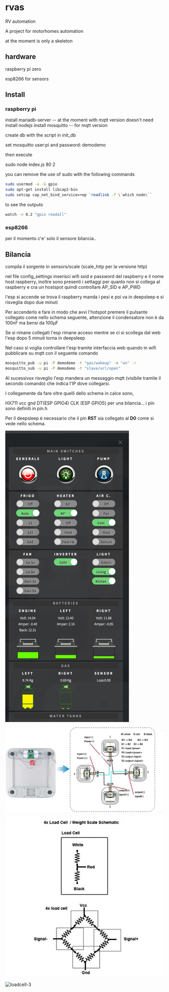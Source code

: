 # rvas

RV automation

A project for motorhomes automation

at the moment is only a skeleton


## hardware

raspberry pi zero

esp8266 for sensors

## Install

### raspberry pi 

install mariadb-server -- at the moment with mqtt version doesn't need
install nodejs
install mosquitto -- for mqtt version

create db with the script in init_db

set mosquitto user:pi and password: demodemo

then execute

sudo node index.js 80 2

you can remove the use of sudo with the following commands

```bash
sudo usermod -a -G gpio
sudo apt-get install libcap2-bin
sudo setcap cap_net_bind_service=+ep `readlink -f \`which node\``
```

to see the outputs 

```bash
watch -n 0.2 "gpio readall"
```


### esp8266

per il momento c'e' solo il sensore bilancia..

## Bilancia

compila il sorgente in sensors/scale (scale_http per la versione http)

nel file config_settings inserisci wifi ssid e password del raspberry e il nome host raspberry, inoltre sono presenti i settaggi per quanto non si collega al raspberry e cra un hostspot quindi controllare AP_SID e AP_PWD

l'esp si accende se trova il raspberry manda i pesi e poi va in deepsleep e si risveglia dopo due minuti

Per accenderlo e fare in modo che avvi l'hotspot premere il pulsante collegato come nello schema seguente, attenzione il condensatore non è da 100nF ma bensi da 100µF

Se si rimane collegati l'esp rimane acceso mentre se ci si scollega dal web l'esp dopo 5 minuti torna in deepsleep

Nel caso si voglia controllare l'esp tramite interfaccia web quando in wifi pubblicare su mqtt con il seguente comando

```bash
mosquitto_pub -u pi -P demodemo -t "gas/wakeup" -m "on" -r
mosquitto_sub -u pi -P demodemo -t "slave/url/open"
```

Al sucessivox risveglio l'esp mandera un messaggio mqtt (visibile tramite il secondo comando) che indica l'IP dove collegarsi.

I collegamente da fare oltre quelli dello schema in calce sono, 

HX711 vcc gnd DT(ESP GPIO4) CLK (ESP GPIO5) per una bilancia... i pin sono definiti in pin.h

Per il deepsleep è necessario che il pin **RST** sia collegato al **D0** come si vede nello schema.


![interface](https://github.com/6leonardo/rvas/blob/master/images/interface.png?raw=true)


![loadcell-1](https://github.com/6leonardo/rvas/blob/master/images/loadCell-1.jpg?raw=true)

![loadcell-2](https://github.com/6leonardo/rvas/blob/master/images/loadCell-2.jpg?raw=true)

![loadcell-3](https://github.com/6leonardo/rvas/blob/master/images/loadCell-3.png?raw=true)




